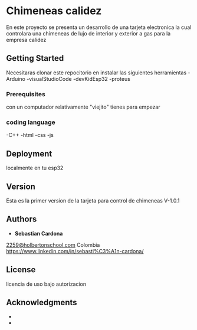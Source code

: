 # Chimeneas calidez

En este proyecto se presenta un desarrollo de una tarjeta electronica la cual controlara una chimeneas de lujo de interior y exterior a gas para la empresa calidez

## Getting Started

Necesitaras clonar este repocitorio en instalar las siguientes herramientas
-Arduino
-visualStudioCode
-devKidEsp32
-proteus

### Prerequisites

con un computador relativamente "viejito" tienes para empezar


### coding language

-C++
-html
-css
-js

## Deployment

localmente en tu esp32


## Version

Esta es la primer version de la tarjeta para control de chimeneas
V-1.0.1 

## Authors

* **Sebastian Cardona** 

2259@holbertonschool.com
Colombia 
https://www.linkedin.com/in/sebasti%C3%A1n-cardona/

## License

licencia de uso bajo autorizacion

## Acknowledgments

* 
* 

